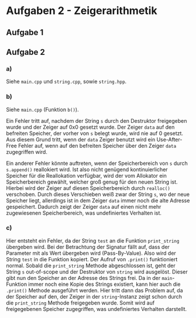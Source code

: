 # Aufgaben 2 - Zeigerarithmetik

## Aufgabe 1

## Aufgabe 2

### a)

Siehe `main.cpp` und `string.cpp`, sowie `string.hpp`.

### b)

Siehe `main.cpp` (Funktion `b()`).

Ein Fehler tritt auf, nachdem der String `s` durch den Destruktor freigegeben wurde und der Zeiger auf 0x0 gesetzt wurde.
Der Zeiger `data` auf den befreiten Speicher, der vorher von `s` belegt wurde, wird nie auf 0 gesetzt.
Aus diesem Grund tritt, wenn der `data` Zeiger benutzt wird ein Use-After-Free Fehler auf, wenn auf den befreiten Speicher über den Zeiger `data` zugegriffen wird.

Ein anderer Fehler könnte auftreten, wenn der Speicherbereich von `s` durch `s.append()` reallokiert wird.
Ist also nicht genügend kontinuierlicher Speicher für die Reallokation verfügbar, wird der vom Allokator ein Speicherbereich gewählt, welcher groß genug für den neuen String ist.
Hierbei wird der Zeiger auf diesen Speicherbereich durch `realloc()` verschoben.
Durch dieses Verschieben weiß zwar der String `s`, wo der neue Speicher liegt, allerdings ist in dem Zeiger `data` immer noch die alte Adresse gespeichert.
Dadurch zeigt der Zeiger `data` auf einen nicht mehr zugewiesenen Speicherbereich, was undefiniertes Verhalten ist.

### c)

Hier entsteht ein Fehler, da der String `test` an die Funktion `print_string` übergeben wird.
Bei der Betrachtung der Signatur fällt auf, dass der Parameter mit als Wert übergeben wird (Pass-By-Value).
Also wird der String `test` in die Funktion kopiert.
Der Aufruf von `.print()` funktioniert normal.
Sobald die `print_string` Methode abgeschlossen ist, geht der String `s` out-of-scope und der Destruktor von `string` wird ausgelöst.
Dieser gibt nun den Speicher an der Adresse des Strings frei.
Da in der `main`-Funktion immer noch eine Kopie des Strings existiert, kann hier auch die `.print()` Methode ausgeführt werden.
Hier tritt dann das Problem auf, da der Speicher auf den, der Zeiger in der `string`-Instanz zeigt schon durch die `print_string` Methode freigegeben wurde.
Somit wird auf freigegebenen Speicher zugegriffen, was undefiniertes Verhalten darstellt.
